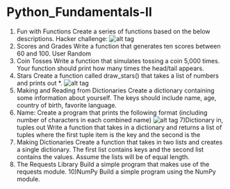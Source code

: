# Python_Fundamentals-II

1) Fun with Functions Create a series of functions based on the below descriptions.
Hacker challenge: ![alt tag](https://user-images.githubusercontent.com/32435667/37852762-3924c2da-2eba-11e8-850b-43f8256cc066.png)
2) Scores and Grades Write a function that generates ten scores between 60 and 100. User Random
3) Coin Tosses Write a function that simulates tossing a coin 5,000 times. Your function should print how many times the head/tail appears.
4) Stars Create a function called draw_stars() that takes a list of numbers and prints out *.
![alt tag](https://user-images.githubusercontent.com/32435667/37852873-a53bbf3c-2eba-11e8-91ec-733820369acd.png)
5) Making and Reading from Dictionaries
Create a dictionary containing some information about yourself. The keys should include name, age, country of birth, favorite language.
6) Name: Create a program that prints the following format (including number of characters in each combined name)
![alt tag](https://user-images.githubusercontent.com/32435667/37852939-e83b4c08-2eba-11e8-871b-55e8747dfc2f.png)
7)Dictionary in, tuples out
Write a function that takes in a dictionary and returns a list of tuples where the first tuple item is the key and the second is the 
8) Making Dictionaries
Create a function that takes in two lists and creates a single dictionary. The first list contains keys and the second list contains the values. Assume the lists will be of equal length.
9) The Requests Library 
Build a simple program that makes use of the requests module.
10)NumPy
Build a simple program using the NumPy module.
